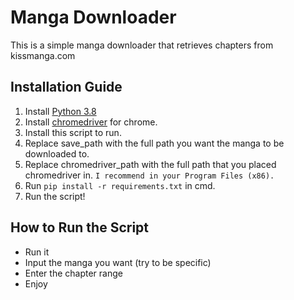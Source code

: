 # Manga Downloader

This is a simple manga downloader that retrieves chapters from kissmanga.com 

## Installation Guide

1. Install [Python 3.8](https://www.python.org/downloads/)
2. Install [chromedriver](https://chromedriver.chromium.org/downloads) for chrome. 
2. Install this script to run.
4. Replace save_path with the full path you want the manga to be downloaded to.
5. Replace chromedriver_path with the full path that you placed chromedriver in. `I recommend in your Program Files (x86).`
6. Run `pip install -r requirements.txt` in cmd.
7. Run the script!

## How to Run the Script
* Run it
* Input the manga you want (try to be specific)
* Enter the chapter range
* Enjoy
